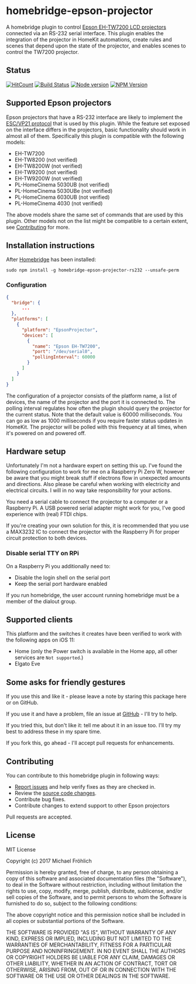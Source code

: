# homebridge-epson-projector

A homebridge plugin to control [Epson EH-TW7200 LCD projectors](https://www.epson.de/products/projectors/home-cinema/epson-eh-tw7200) connected via an RS-232 serial interface. This plugin enables the integration of the projector in HomeKit automations, create rules and scenes that depend upon the state of the projector, and enables scenes to control the TW7200 projector.

## Status

[![HitCount](http://hits.dwyl.io/grover/homebridge-epson-projector-rs232.svg)](https://github.com/grover/homebridge-epson-projector-rs232)
[![Build Status](https://travis-ci.org/grover/homebridge-epson-projector-rs232.png?branch=master)](https://travis-ci.org/grover/homebridge-epson-projector-rs232)
[![Node version](https://img.shields.io/node/v/homebridge-epson-projector-rs232.svg?style=flat)](http://nodejs.org/download/)
[![NPM Version](https://badge.fury.io/js/homebridge-epson-projector-rs232.svg?style=flat)](https://npmjs.org/package/homebridge-epson-projector-rs232)

## Supported Epson projectors

Epson projectors that have a RS-232 interface are likely to implement the [ESC/VP21 protocol](https://www.google.de/search?q=ESC/VP21+protocol) that is used by this plugin. While the feature set exposed on the interface differs in the projectors, basic functionality should work in almost all of them. Specifically this plugin is compatible with the following models:

* EH-TW7200
* EH-TW8200  (not verified)
* EH-TW8200W (not verified)
* EH-TW9200 (not verified)
* EH-TW9200W (not verified)
* PL-HomeCinema 5030UB (not verified)
* PL-HomeCinema 5030UBe (not verified)
* PL-HomeCinema 6030UB (not verified)
* PL-HomeCinema 4030 (not verified)

The above models share the same set of commands that are used by this plugin. Other models not on the list might be compatible to a certain extent, see [Contributing](#Contributing) for more.

## Installation instructions

After [Homebridge](https://github.com/nfarina/homebridge) has been installed:

 ```sudo npm install -g homebridge-epson-projector-rs232 --unsafe-perm```

### Configuration

```json
{
  "bridge": {
      ...
  },
  "platforms": [
    {
      "platform": "EpsonProjector",
      "devices": [
        {
          "name": "Epson EH-TW7200",
          "port": "/dev/serial0",
          "pollingInterval": 60000
        }
      ]
    }
  ]
}
```

The configuration of a projector consists of the platform name, a list of devices, the name of the projector and the port it 
is connected to. The polling interval regulates how often the plugin should query the projector for the current status. Note that
the default value is 60000 milliseconds. You can go as low as 1000 milliseconds if you require faster status updates in HomeKit. The projector will be polled with this frequency at all times, when it's powered on and powered off.

## Hardware setup

Unfortunately I'm not a hardware expert on setting this up. I've found the following configuration to work for me on a Raspberry Pi Zero W, however be aware that you might break stuff if electrons flow in unexpected amounts and directions. Also please be careful when working with electricity and electrical circuits. I will in no way take responsibility for your actions.

You need a serial cable to connect the projector to a computer or a Raspberry Pi. A USB powered serial adapter might work for you, I've good experience with (real) FTDI chips.

If you're creating your own solution for this, it is recommended that you use a MAX3232 IC to connect the projector with the Raspberry Pi for proper circuit protection to both devices.

### Disable serial TTY on RPi

On a Raspberry Pi you additionally need to:

- Disable the login shell on the serial port
- Keep the serial port hardware enabled

If you run homebridge, the user account running homebridge must be a member of the dialout group.

## Supported clients

This platform and the switches it creates have been verified to work with the following apps on iOS 11:

* Home (only the Power switch is available in the Home app, all other services are `Not supported`.)
* Elgato Eve

## Some asks for friendly gestures

If you use this and like it - please leave a note by staring this package here or on GitHub.

If you use it and have a problem, file an issue at [GitHub](https://github.com/grover/homebridge-epson-projector/issues) - I'll try to help.

If you tried this, but don't like it: tell me about it in an issue too. I'll try my best
to address these in my spare time.

If you fork this, go ahead - I'll accept pull requests for enhancements.

## Contributing

You can contribute to this homebridge plugin in following ways:

- [Report issues](https://github.com/grover/homebridge-epson-projector/issues) and help verify fixes as they are checked in.
- Review the [source code changes](https://github.com/grover/homebridge-epson-projector/pulls).
- Contribute bug fixes.
- Contribute changes to extend support to other Epson projectors

Pull requests are accepted.

## License

MIT License

Copyright (c) 2017 Michael Fröhlich

Permission is hereby granted, free of charge, to any person obtaining a copy
of this software and associated documentation files (the "Software"), to deal
in the Software without restriction, including without limitation the rights
to use, copy, modify, merge, publish, distribute, sublicense, and/or sell
copies of the Software, and to permit persons to whom the Software is
furnished to do so, subject to the following conditions:

The above copyright notice and this permission notice shall be included in all
copies or substantial portions of the Software.

THE SOFTWARE IS PROVIDED "AS IS", WITHOUT WARRANTY OF ANY KIND, EXPRESS OR
IMPLIED, INCLUDING BUT NOT LIMITED TO THE WARRANTIES OF MERCHANTABILITY,
FITNESS FOR A PARTICULAR PURPOSE AND NONINFRINGEMENT. IN NO EVENT SHALL THE
AUTHORS OR COPYRIGHT HOLDERS BE LIABLE FOR ANY CLAIM, DAMAGES OR OTHER
LIABILITY, WHETHER IN AN ACTION OF CONTRACT, TORT OR OTHERWISE, ARISING FROM,
OUT OF OR IN CONNECTION WITH THE SOFTWARE OR THE USE OR OTHER DEALINGS IN THE
SOFTWARE.


